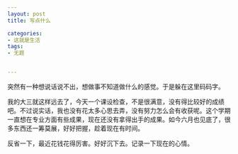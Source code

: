 ```yaml
---
layout: post
title: 写点什么

categories:
- 这就是生活
tags:
- 无题


---
```


突然有一种想说话说不出，想做事不知道做什么的感觉。于是躲在这里码码字。

我的大三就这样远去了，今天一个课设检查，不是很满意，没有得比较好的成绩吧。不过说实话，我也没有花太多心思去弄，没有努力怎么会有收获呢。这个学期一直想在专业方面有些成果，现在还没有拿得出手的成果。如今六月也见底了，很多东西还一筹莫展，好好把握，趁着现在有时间。

反省一下，最近花钱花得厉害。好好沉下去。记录一下现在的心情。